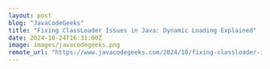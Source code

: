 ```yaml
---
layout: post
blog: "JavaCodeGeeks"
title: "Fixing ClassLoader Issues in Java: Dynamic Loading Explained"
date: 2024-10-24T16:31:00Z
image: images/javacodegeeks.png
remote_url: "https://www.javacodegeeks.com/2024/10/fixing-classloader-issues-in-java-dynamic-loading-explained.html"
---
```

